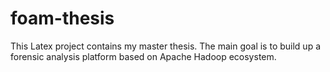 # foam-thesis
This Latex project contains my master thesis. The main goal is to build up a forensic analysis platform based on Apache Hadoop ecosystem. 
